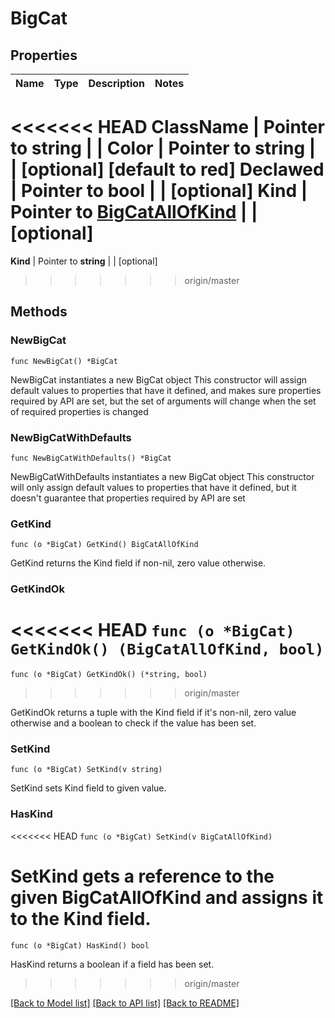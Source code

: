 # BigCat

## Properties

Name | Type | Description | Notes
------------ | ------------- | ------------- | -------------
<<<<<<< HEAD
**ClassName** | Pointer to **string** |  | 
**Color** | Pointer to **string** |  | [optional] [default to red]
**Declawed** | Pointer to **bool** |  | [optional] 
**Kind** | Pointer to [**BigCatAllOfKind**](BigCatAllOfKind.md) |  | [optional] 
=======
**Kind** | Pointer to **string** |  | [optional] 
>>>>>>> origin/master

## Methods

### NewBigCat

`func NewBigCat() *BigCat`

NewBigCat instantiates a new BigCat object
This constructor will assign default values to properties that have it defined,
and makes sure properties required by API are set, but the set of arguments
will change when the set of required properties is changed

### NewBigCatWithDefaults

`func NewBigCatWithDefaults() *BigCat`

NewBigCatWithDefaults instantiates a new BigCat object
This constructor will only assign default values to properties that have it defined,
but it doesn't guarantee that properties required by API are set

### GetKind

`func (o *BigCat) GetKind() BigCatAllOfKind`

GetKind returns the Kind field if non-nil, zero value otherwise.

### GetKindOk

<<<<<<< HEAD
`func (o *BigCat) GetKindOk() (BigCatAllOfKind, bool)`
=======
`func (o *BigCat) GetKindOk() (*string, bool)`
>>>>>>> origin/master

GetKindOk returns a tuple with the Kind field if it's non-nil, zero value otherwise
and a boolean to check if the value has been set.

### SetKind

`func (o *BigCat) SetKind(v string)`

SetKind sets Kind field to given value.

### HasKind

<<<<<<< HEAD
`func (o *BigCat) SetKind(v BigCatAllOfKind)`

SetKind gets a reference to the given BigCatAllOfKind and assigns it to the Kind field.
=======
`func (o *BigCat) HasKind() bool`

HasKind returns a boolean if a field has been set.
>>>>>>> origin/master


[[Back to Model list]](../README.md#documentation-for-models) [[Back to API list]](../README.md#documentation-for-api-endpoints) [[Back to README]](../README.md)


